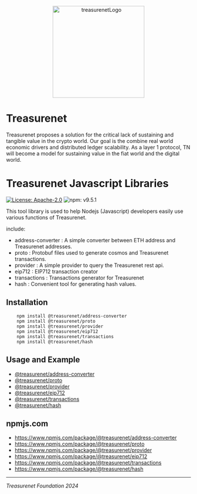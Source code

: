 <p align="center">
  <a href="https://treasurenet.io">
    <img alt="treasurenetLogo" src="https://raw.githubusercontent.com/treasurenetprotocol/docs/feature/1.0.3/static/img/logo_tn_github.png" width="250" />
  </a>
</p>

# Treasurenet

Treasurenet proposes a solution for the critical lack of sustaining and tangible value in the crypto world. Our goal is the combine real world economic drivers and distributed ledger scalability. As a layer 1 protocol, TN will become a model for sustaining value in the fiat world and the digital world.

# Treasurenet Javascript Libraries


<a href="https://github.com/treasurenetprotocol/treasurenet-js-libs/blob/master/LICENSE"><img alt="License: Apache-2.0" src="https://img.shields.io/badge/license-Apache_2.0-blue" /></a>  <img alt="npm: v9.5.1" src="https://img.shields.io/badge/npm-v9.5.1-yellow" />



This tool library is used to help Nodejs (Javascript) developers easily use various functions of Treasurenet.

include:
- address-converter : A simple converter between ETH address and Treasurenet addresses.
- proto : Protobuf files used to generate cosmos and Treasurenet transactions.
- provider : A simple provider to query the Treasurenet rest api.
- eip712 : EIP712 transaction creator
- transactions : Transactions generator for Treasurenet
- hash : Convenient tool for generating hash values.

## Installation

```shell
    npm install @treasurenet/address-converter
    npm install @treasurenet/proto
    npm install @treasurenet/provider
    npm install @treasurenet/eip712
    npm install @treasurenet/transactions
    npm install @treasurenet/hash
```

## Usage and Example

- [@treasurenet/address-converter](https://github.com/treasurenetprotocol/treasurenet-js-libs/blob/master/packages/address-converter/README.md)
- [@treasurenet/proto](https://github.com/treasurenetprotocol/treasurenet-js-libs/blob/master/packages/proto/README.md)
- [@treasurenet/provider](https://github.com/treasurenetprotocol/treasurenet-js-libs/blob/master/packages/provider/README.md)
- [@treasurenet/eip712](https://github.com/treasurenetprotocol/treasurenet-js-libs/blob/master/packages/eip712/README.md)
- [@treasurenet/transactions](https://github.com/treasurenetprotocol/treasurenet-js-libs/blob/master/packages/transactions/README.md)
- [@treasurenet/hash](https://github.com/treasurenetprotocol/treasurenet-js-libs/blob/master/packages/hash/README.md)

## npmjs.com

- https://www.npmjs.com/package/@treasurenet/address-converter
- https://www.npmjs.com/package/@treasurenet/proto
- https://www.npmjs.com/package/@treasurenet/provider
- https://www.npmjs.com/package/@treasurenet/eip712
- https://www.npmjs.com/package/@treasurenet/transactions
- https://www.npmjs.com/package/@treasurenet/hash


-----
_Treasurenet Foundation 2024_
